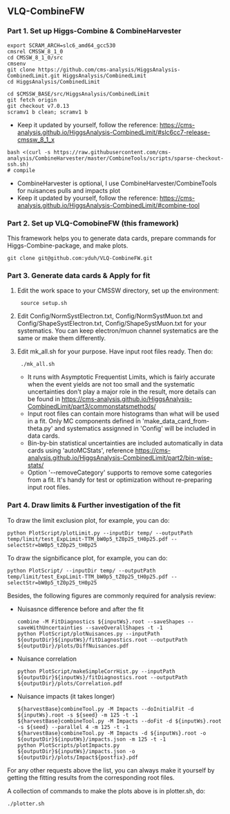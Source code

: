 ## VLQ-CombineFW

### Part 1. Set up Higgs-Combine & CombineHarvester

    export SCRAM_ARCH=slc6_amd64_gcc530
    cmsrel CMSSW_8_1_0
    cd CMSSW_8_1_0/src
    cmsenv
    git clone https://github.com/cms-analysis/HiggsAnalysis-CombinedLimit.git HiggsAnalysis/CombinedLimit
    cd HiggsAnalysis/CombinedLimit

    cd $CMSSW_BASE/src/HiggsAnalysis/CombinedLimit
    git fetch origin
    git checkout v7.0.13
    scramv1 b clean; scramv1 b
    
   - Keep it updated by yourself, follow the reference: https://cms-analysis.github.io/HiggsAnalysis-CombinedLimit/#slc6cc7-release-cmssw_8_1_x
        
    bash <(curl -s https://raw.githubusercontent.com/cms-analysis/CombineHarvester/master/CombineTools/scripts/sparse-checkout-ssh.sh)
    # compile
        
   - CombineHarvester is optional, I use CombineHarvester/CombineTools for nuisances pulls and impacts plot
   - Keep it updated by yourself, follow the reference: https://cms-analysis.github.io/HiggsAnalysis-CombinedLimit/#combine-tool

### Part 2. Set up VLQ-ComobineFW (this framework)
This framework helps you to generate data cards, prepare commands for Higgs-Combine-package, and make plots.
        
    git clone git@github.com:yduh/VLQ-CombineFW.git
     
### Part 3. Generate data cards & Apply for fit
1. Edit the work space to your CMSSW directory, set up the environment:
    
        source setup.sh
        
2. Edit Config/NormSystElectron.txt, Config/NormSystMuon.txt and Config/ShapeSystElectron.txt, Config/ShapeSystMuon.txt for your systematics. You can keep electron/muon channel systematics are the same or make them differently.

3. Edit mk_all.sh for your purpose. Have input root files ready. Then do:
 
        ./mk_all.sh

    - It runs with Asymptotic Frequentist Limits, which is fairly accurate when the event yields are not too small and the systematic uncertainties don't play a major role in the result, more details can be found in https://cms-analysis.github.io/HiggsAnalysis-CombinedLimit/part3/commonstatsmethods/
    - Input root files can contain more histograms than what will be used in a fit. Only MC components defined in 'make_data_card_from-theta.py' and systematics assignned in 'Config' will be included in data cards.
    - Bin-by-bin statistical uncertainties are included automatically in data cards using 'autoMCStats', reference https://cms-analysis.github.io/HiggsAnalysis-CombinedLimit/part2/bin-wise-stats/
    - Option '--removeCategory' supports to remove some categories from a fit. It's handy for test or optimization without re-preparing input root files.
        

### Part 4. Draw limits & Further investigation of the fit

To draw the limit exclusion plot, for example, you can do:

    python PlotScript/plotLimit.py --inputDir temp/ --outputPath temp/limit/test_ExpLimit-TTM_bW0p5_tZ0p25_tH0p25.pdf --selectStr=bW0p5_tZ0p25_tH0p25

To draw the signbificance plot, for example, you can do:

    python PlotScript/ --inputDir temp/ --outputPath temp/limit/test_ExpLimit-TTM_bW0p5_tZ0p25_tH0p25.pdf --selectStr=bW0p5_tZ0p25_tH0p25

Besides, the following figures are commonly required for analysis review:

   - Nuisasnce difference before and after the fit
          
         combine -M FitDiagnostics ${inputWs}.root --saveShapes --saveWithUncertainties --saveOverallShapes -t -1
         python PlotScript/plotNuisances.py --inputPath ${outputDir}${inputWs}/fitDiagnostics.root --outputPath ${outputDir}/plots/DiffNuisances.pdf
        
   - Nuisance correlation
    
         python PlotScript/makeSimpleCorrHist.py --inputPath ${outputDir}${inputWs}/fitDiagnostics.root --outputPath ${outputDir}/plots/Correlation.pdf
    
   - Nuisance impacts (it takes longer)

         ${harvestBase}combineTool.py -M Impacts --doInitialFit -d ${inputWs}.root -s ${seed} -m 125 -t -1
         ${harvestBase}combineTool.py -M Impacts --doFit -d ${inputWs}.root -s ${seed} --parallel 4 -m 125 -t -1
         ${harvestBase}combineTool.py -M Impacts -d ${inputWs}.root -o ${outputDir}${inputWs}/impacts.json -m 125 -t -1
         python PlotScripts/plotImpacts.py ${outputDir}${inputWs}/impacts.json -o ${outputDir}/plots/Impact${postfix}.pdf
    

For any other requests above the list, you can always make it yourself by getting the fitting results from the corresponding root files.   

A collection of commands to make the plots above is in plotter.sh, do:

    ./plotter.sh
    
    
